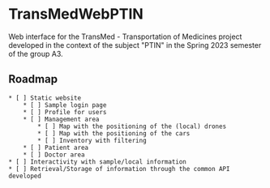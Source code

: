 # TransMedWebPTIN

Web interface for the TransMed - Transportation of Medicines project developed in the context of the subject "PTIN" in the Spring 2023 semester of the group A3.

## Roadmap
    * [ ] Static website
        * [ ] Sample login page
        * [ ] Profile for users
        * [ ] Management area
            * [ ] Map with the positioning of the (local) drones
            * [ ] Map with the positioning of the cars
            * [ ] Inventory with filtering
        * [ ] Patient area
        * [ ] Doctor area
    * [ ] Interactivity with sample/local information
    * [ ] Retrieval/Storage of information through the common API developed
